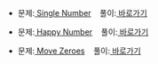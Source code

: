 <ul>
  <li>
    문제:<a href="https://leetcode.com/explore/challenge/card/30-day-leetcoding-challenge/528/week-1/3283/"> Single Number</a>&nbsp;&nbsp;&nbsp;
    풀이:<a href="./leetcode_week-1_3283.js"> 바로가기</a>
  </li>
</ul>

<ul>
  <li>
    문제:<a href="https://leetcode.com/explore/challenge/card/30-day-leetcoding-challenge/528/week-1/3284/"> Happy Number</a>&nbsp;&nbsp;&nbsp;
    풀이:<a href="./leetcode_week-1_3284.js"> 바로가기</a>
  </li>
</ul>

<ul>
  <li>
    문제:<a href="https://leetcode.com/explore/challenge/card/30-day-leetcoding-challenge/528/week-1/3286/"> Move Zeroes</a>&nbsp;&nbsp;&nbsp;
    풀이:<a href="./leetcode_week-1_3286.js"> 바로가기</a>
  </li>
</ul>
